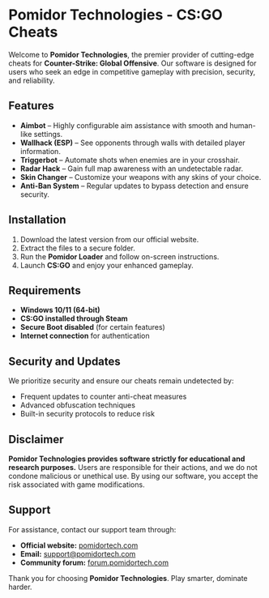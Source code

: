 # Pomidor Technologies - CS:GO Cheats

Welcome to **Pomidor Technologies**, the premier provider of cutting-edge cheats for **Counter-Strike: Global Offensive**. Our software is designed for users who seek an edge in competitive gameplay with precision, security, and reliability.

## Features
- **Aimbot** – Highly configurable aim assistance with smooth and human-like settings.
- **Wallhack (ESP)** – See opponents through walls with detailed player information.
- **Triggerbot** – Automate shots when enemies are in your crosshair.
- **Radar Hack** – Gain full map awareness with an undetectable radar.
- **Skin Changer** – Customize your weapons with any skins of your choice.
- **Anti-Ban System** – Regular updates to bypass detection and ensure security.

## Installation
1. Download the latest version from our official website.
2. Extract the files to a secure folder.
3. Run the **Pomidor Loader** and follow on-screen instructions.
4. Launch **CS:GO** and enjoy your enhanced gameplay.

## Requirements
- **Windows 10/11 (64-bit)**
- **CS:GO installed through Steam**
- **Secure Boot disabled** (for certain features)
- **Internet connection** for authentication

## Security and Updates
We prioritize security and ensure our cheats remain undetected by:
- Frequent updates to counter anti-cheat measures
- Advanced obfuscation techniques
- Built-in security protocols to reduce risk

## Disclaimer
**Pomidor Technologies provides software strictly for educational and research purposes.** Users are responsible for their actions, and we do not condone malicious or unethical use. By using our software, you accept the risk associated with game modifications.

## Support
For assistance, contact our support team through:
- **Official website:** [pomidortech.com](https://pomidortech.com)
- **Email:** support@pomidortech.com
- **Community forum:** [forum.pomidortech.com](https://forum.pomidortech.com)

Thank you for choosing **Pomidor Technologies**. Play smarter, dominate harder.
